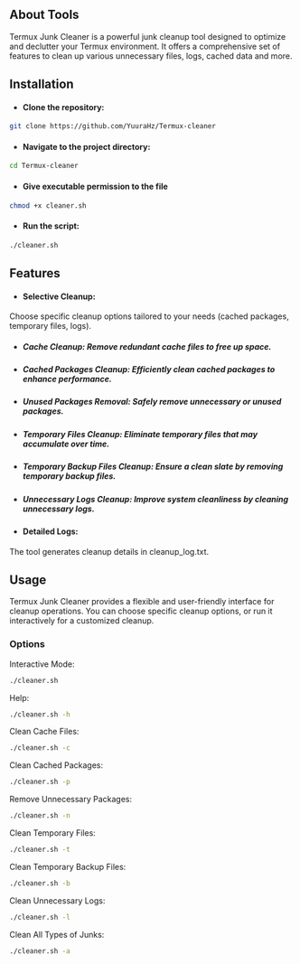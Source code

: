 ## About Tools

Termux Junk Cleaner is a powerful junk cleanup tool designed to optimize and declutter your Termux environment. It offers a comprehensive set of features to clean up various unnecessary files, logs, cached data and more.

## Installation

- #### Clone the repository:
```bash
git clone https://github.com/YuuraHz/Termux-cleaner
````
- #### Navigate to the project directory:
```bash
cd Termux-cleaner
```
- #### Give executable permission to the file
```bash
chmod +x cleaner.sh
```
- #### Run the script:
 ```bash
 ./cleaner.sh
```

## Features

- #### Selective Cleanup:
Choose specific cleanup options tailored to your needs (cached packages, temporary files, logs).

- ##### Cache Cleanup: Remove redundant cache files to free up space.
- ##### Cached Packages Cleanup: Efficiently clean cached packages to enhance performance.
- ##### Unused Packages Removal: Safely remove unnecessary or unused packages.
- ##### Temporary Files Cleanup: Eliminate temporary files that may accumulate over time.
- ##### Temporary Backup Files Cleanup: Ensure a clean slate by removing temporary backup files.
- ##### Unnecessary Logs Cleanup: Improve system cleanliness by cleaning unnecessary logs.

- #### Detailed Logs:
The tool generates cleanup details in cleanup_log.txt.

## Usage
Termux Junk Cleaner provides a flexible and user-friendly interface for cleanup operations. You can choose specific cleanup options, or run it interactively for a customized cleanup.
### Options

Interactive Mode:
```bash
./cleaner.sh
```
Help:
```bash
./cleaner.sh -h
```
Clean Cache Files:
```bash
./cleaner.sh -c
```
Clean Cached Packages:
```bash
./cleaner.sh -p
```
Remove Unnecessary Packages:
```bash
./cleaner.sh -n
```
Clean Temporary Files:
```bash
./cleaner.sh -t
```
Clean Temporary Backup Files:
```bash
./cleaner.sh -b
```
Clean Unnecessary Logs:
```bash
./cleaner.sh -l
```
Clean All Types of Junks:
```bash
./cleaner.sh -a
```
